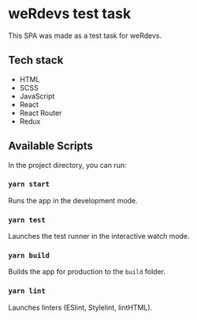 # weRdevs test task
This SPA was made as a test task for weRdevs.

## Tech stack
- HTML
- SCSS
- JavaScript
- React
- React Router
- Redux

## Available Scripts

In the project directory, you can run:

### `yarn start`

Runs the app in the development mode.

### `yarn test`

Launches the test runner in the interactive watch mode.

### `yarn build`

Builds the app for production to the `build` folder.

### `yarn lint`

Launches linters (ESlint, Stylelint, lintHTML).
